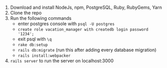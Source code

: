 1. Download and install NodeJs, npm, PostgreSQL, Ruby, RubyGems, Yarn
2. Clone the repo
3. Run the following commands
    * enter postgres console with `psql -U postgres`
    * `create role vacation_manager with createdb login password '1234';`
    * exit psql with `\q`
    * `rake db:setup`
    * `rails db:migrate` (run this after adding every database migration)
    * `rails install:webpacker`
4. `rails server` to run the server on localhost:3000